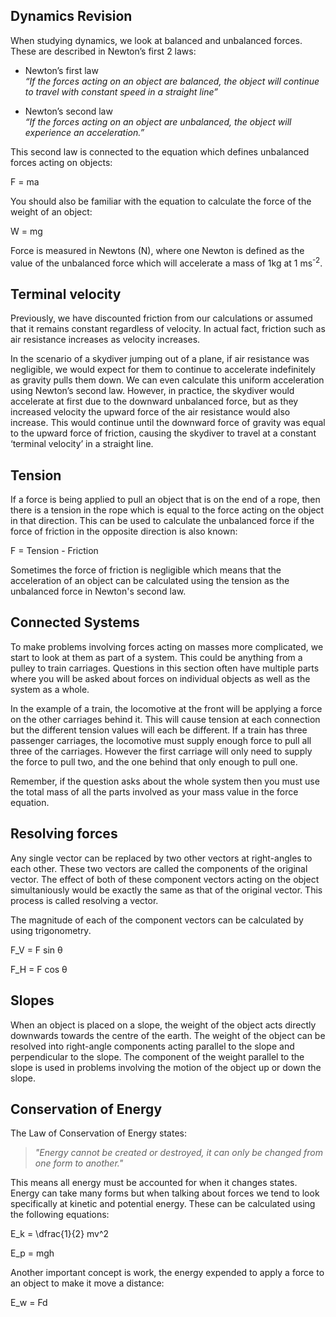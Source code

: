 ## Dynamics Revision
When studying dynamics, we look at balanced and unbalanced forces. These are described in Newton’s first 2 laws:

- Newton’s first law <br>
  *“If the forces acting on an object are balanced, the object will continue to travel with constant speed in a straight line”*

- Newton’s second law <br>
  *“If the forces acting on an object are unbalanced, the object will experience an acceleration.”*

This second law is connected to the equation which defines unbalanced forces acting on objects:

<p>F = ma</p>

You should also be familiar with the equation to calculate the force of the weight of an object:

<p>W = mg</p>

Force is measured in Newtons (N), where one Newton is defined as the value of the unbalanced force which will accelerate a mass of 1kg at 1 ms<sup>-2</sup>.

## Terminal velocity
Previously, we have discounted friction from our calculations or assumed that it remains constant regardless of velocity. In actual fact, friction such as air resistance increases as velocity increases.

In the scenario of a skydiver jumping out of a plane, if air resistance was negligible, we would expect for them to continue to accelerate indefinitely as gravity pulls them down. We can even calculate this uniform acceleration using Newton’s second law. However, in practice, the skydiver would accelerate at first due to the downward unbalanced force, but as they increased velocity the upward force of the air resistance would also increase. This would continue until the downward force of gravity was equal to the upward force of friction, causing the skydiver to travel at a constant ‘terminal velocity’ in a straight line.

## Tension
If a force is being applied to pull an object that is on the end of a rope, then there is a tension in the rope which is equal to the force acting on the object in that direction. This can be used to calculate the unbalanced force if the force of friction in the opposite direction is also known:

<p>F = Tension - Friction</p>

Sometimes the force of friction is negligible which means that the acceleration of an object can be calculated using the tension as the unbalanced force in Newton's second law.

## Connected Systems
To make problems involving forces acting on masses more complicated, we start to look at them as part of a system. This could be anything from a pulley to train carriages. Questions in this section often have multiple parts where you will be asked about forces on individual objects as well as the system as a whole.

In the example of a train, the locomotive at the front will be applying a force on the other carriages behind it. This will cause tension at each connection but the different tension values will each be different. If a train has three passenger carriages, the locomotive must supply enough force to pull all three of the carriages. However the first carriage will only need to supply the force to pull two, and the one behind that only enough to pull one.

<!--Insert diagram?-->

Remember, if the question asks about the whole system then you must use the total mass of all the parts involved as your mass value in the force equation.

## Resolving forces
Any single vector can be replaced by two other vectors at right-angles to each other. These two vectors are called the components of the original vector. The effect of both of these component vectors acting on the object simultaniously would be exactly the same as that of the original vector. This process is called resolving a vector.

The magnitude of each of the component vectors can be calculated by using trigonometry.

<!--Insert diagram-->

<p>F_V = F sin θ</p>

<p>F_H = F cos θ</p>

## Slopes
When an object is placed on a slope, the weight of the object acts directly downwards towards the centre of the earth. The weight of the object can be resolved into right-angle components acting parallel to the slope and perpendicular to the slope. The component of the weight parallel to the slope is used in problems involving the
motion of the object up or down the slope.

<!--Insert diagram-->

## Conservation of Energy
The Law of Conservation of Energy states:

> *"Energy cannot be created or destroyed, it can only be changed from one form to another."*

This means all energy must be accounted for when it changes states. Energy can take many forms but when talking about forces we tend to look specifically at kinetic and potential energy. These can be calculated using the following equations:

<p>E_k = \dfrac{1}{2} mv^2</p>

<p>E_p = mgh</p>

Another important concept is work, the energy expended to apply a force to an object to make it move a distance:

<p>E_w = Fd</p>
